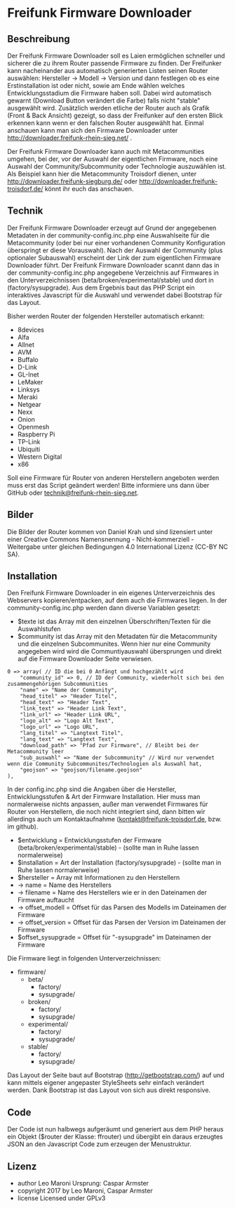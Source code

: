 Freifunk Firmware Downloader
============================

Beschreibung
------------

Der Freifunk Firmware Downloader soll es Laien ermöglichen schneller und sicherer die zu ihrem Router passende Firmware zu finden. Der Freifunker kann nacheinander aus automatisch generierten Listen seinen Router auswählen: Hersteller -> Modell -> Version und dann festlegen ob es eine Erstinstallation ist oder nicht, sowie am Ende wählen welches Entwicklungsstadium die Firmware haben soll. Dabei wird automatisch gewarnt (Download Button verändert die Farbe) falls nicht "stable" ausgewählt wird. Zusätzlich werden etliche der Router auch als Grafik (Front & Back Ansicht) gezeigt, so dass der Freifunker auf den ersten Blick erkennen kann wenn er den falschen Router ausgewählt hat. Einmal anschauen kann man sich den Firmware Downloader unter http://downloader.freifunk-rhein-sieg.net/ .

Der Freifunk Firmware Downloader kann auch mit Metacommunities umgehen, bei der, vor der Auswahl der eigentlichen Firmware, noch eine Auswahl der Community/Subcommunity oder Technologie auszuwählen ist. Als Beispiel kann hier die Metacommunity Troisdorf dienen, unter http://downloader.freifunk-siegburg.de/ oder http://downloader.freifunk-troisdorf.de/ könnt ihr euch das anschauen.

Technik
-------

Der Freifunk Firmware Downloader erzeugt auf Grund der angegebenen Metadaten in der community-config.inc.php eine Auswahlseite für die Metacommunity (oder bei nur einer vorhandenen Community Konfiguration überspringt er diese Vorauswahl). Nach der Auswahl der Community (plus optionaler Subauswahl) erscheint der Link der zum eigentlichen Firmware Downloader führt. Der Freifunk Firmware Downloader scannt dann das in der community-config.inc.php angegebene Verzeichnis auf Firmwares in den Unterverzeichnissen (beta/broken/experimental/stable) und dort in (factory/sysupgrade). Aus dem Ergebnis baut das PHP Script ein interaktives Javascript für die Auswahl und verwendet dabei Bootstrap für das Layout.

Bisher werden Router der folgenden Hersteller automatisch erkannt:

- 8devices
- Alfa
- Allnet
- AVM
- Buffalo
- D-Link
- GL-Inet
- LeMaker
- Linksys
- Meraki
- Netgear
- Nexx
- Onion
- Openmesh
- Raspberry Pi
- TP-Link
- Ubiquiti
- Western Digital
- x86

Soll eine Firmware für Router von anderen Herstellern angeboten werden muss erst das Script geändert werden! Bitte informiere uns dann über GitHub oder technik@freifunk-rhein-sieg.net.

Bilder
------

Die Bilder der Router kommen von Daniel Krah und sind lizensiert unter einer Creative Commons Namensnennung - Nicht-kommerziell - Weitergabe unter gleichen Bedingungen 4.0 International Lizenz (CC-BY NC SA).

Installation
------------

Den Freifunk Firmware Downloader in ein eigenes Unterverzeichnis des Webservers kopieren/entpacken, auf dem auch die Firmwares liegen. In der community-config.inc.php werden dann diverse Variablen gesetzt:

- $texte ist das Array mit den einzelnen Überschriften/Texten für die Auswahlstufen
- $community ist das Array mit den Metadaten für die Metacommunity und die einzelnen Subcommunites. Wenn hier nur eine Community angegeben wird wird die Communtiyauswahl übersprungen und direkt auf die Firmware Downloader Seite verwiesen.
```
0 => array( // ID die bei 0 Anfängt und hochgezählt wird
	"community_id" => 0, // ID der Community, wiederholt sich bei den zusammengehörigen Subcommunities
	"name" => "Name der Community",
	"head_titel" => "Header Titel",
	"head_text" => "Header Text",
	"link_text" => "Header Link Text",
	"link_url" => "Header Link URL",
	"logo_alt" => "Logo Alt Text",
	"logo_url" => "Logo URL",
	"lang_titel" => "Langtext Titel",
	"lang_text" => "Langtext Text",
	"download_path" => "Pfad zur Firmware", // Bleibt bei der Metacommunity leer
	"sub_auswahl" => "Name der Subcommunity" // Wird nur verwendet wenn die Community Subcommunites/Technologien als Auswahl hat,
	"geojson" => "geojson/filename.geojson"
),
```

In der config.inc.php sind die Angaben über die Hersteller, Entwicklungsstufen & Art der Firmware Installation. Hier muss man normalerweise nichts anpassen, außer man verwendet Firmwares für Router von Herstellern, die noch nicht integriert sind, dann bitten wir allerdings auch um Kontaktaufnahme (kontakt@freifunk-troisdorf.de, bzw. im github).
- $entwicklung = Entwicklungsstufen der Firmware (beta/broken/experimental/stable) - (sollte man in Ruhe lassen normalerweise)
- $installation = Art der Installation (factory/sysupgrade) - (sollte man in Ruhe lassen normalerweise)
- $hersteller = Array mit Informationen zu den Herstellern
- -> name = Name des Herstellers
- -> filename = Name des Herstellers wie er in den Dateinamen der Firmware auftaucht
- -> offset_modell = Offset für das Parsen des Modells im Dateinamen der Firmware
- -> offset_version = Offset für das Parsen der Version im Dateinamen der Firmware
- $offset_sysupgrade = Offset für "-sysupgrade" im Dateinamen der Firmware

Die Firmware liegt in folgenden Unterverzeichnissen:
* firmware/
	* beta/
		* factory/
		* sysupgrade/
	* broken/
		* factory/
		* sysupgrade/
	* experimental/
		* factory/
		* sysupgrade/
	* stable/
		* factory/
		* sysupgrade/
		
Das Layout der Seite baut auf Bootstrap (http://getbootstrap.com/) auf und kann mittels eigener angepaster StyleSheets sehr einfach verändert werden. Dank Bootstrap ist das Layout von sich aus direkt responsive.

Code
----

Der Code ist nun halbwegs aufgeräumt und generiert aus dem PHP heraus ein Objekt ($router der Klasse: ffrouter) und übergibt ein daraus erzeugtes JSON an den Javascript Code zum erzeugen der Menustruktur.

Lizenz
------

* author    Leo Maroni Ursprung: Caspar Armster
* copyright 2017 by Leo Maroni, Caspar Armster
* license   Licensed under GPLv3
